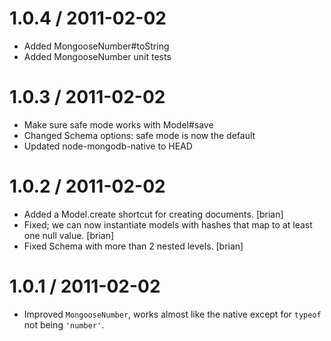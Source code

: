 
1.0.4 / 2011-02-02 
==================

  * Added MongooseNumber#toString
  * Added MongooseNumber unit tests

1.0.3 / 2011-02-02 
==================

  * Make sure safe mode works with Model#save
  * Changed Schema options: safe mode is now the default
  * Updated node-mongodb-native to HEAD

1.0.2 / 2011-02-02 
==================

  * Added a Model.create shortcut for creating documents. [brian]
  * Fixed; we can now instantiate models with hashes that map to at least one
  null value. [brian]
  * Fixed Schema with more than 2 nested levels. [brian]

1.0.1 / 2011-02-02 
==================

  * Improved `MongooseNumber`, works almost like the native except for `typeof`
  not being `'number'`.
